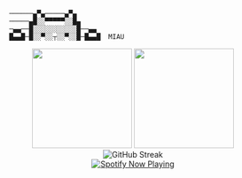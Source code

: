 
```
    ──────▄▀▄─────▄▀▄
    ─────▄█░░▀▀▀▀▀░░█▄
    ─▄▄──█░░░░░░░░░░░█──▄▄
    █▄▄█─█░░▀░░┬░░▀░░█─█▄▄█  MIAU
```
<div align="center">
  <img src="https://github-readme-stats.vercel.app/api?username=Noov-hub&show_icons=true&theme=tokyonight&hide_border=true&bg_color=0D1117&title_color=5BCDEC&icon_color=5BCDEC" height="180em" />
  <img src="https://github-readme-stats.vercel.app/api/top-langs/?username=Noov-hub&langs_count=8&layout=compact&theme=tokyonight&hide_border=true&bg_color=0D1117&title_color=5BCDEC&icon_color=5BCDEC" height="180em" />
</div>

<div align="center">
  <img src="https://github-readme-streak-stats.herokuapp.com/?user=Noov-hub&theme=tokyonight&hide_border=true&stroke=0000&background=0D1117&ring=5BCDEC&fire=5BCDEC&currStreakNum=FFFFFF&currStreakLabel=5BCDEC&sideNums=FFFFFF&sideLabels=FFFFFF" alt="GitHub Streak" />
</div>

<div align="center">
  <a href="https://github.com/kittinan/spotify-github-profile">
    <img src="https://spotify-github-profile.kittinanx.com/api/view?uid=31rkaw4dkczhcs2qjevctkfky76y&cover_image=true&theme=default&show_offline=false&background_color=212121&interchange=false&bar_color=0ee1d3&bar_color_cover=false" alt="Spotify Now Playing" />
  </a>
</div>
<!--
**Noov-hub/Noov-hub** is a ✨ _special_ ✨ repository because its `README.md` (this file) appears on your GitHub profile.

\

- 🔭 I’m currently working on ...
- 🌱 I’m currently learning ...
- 👯 I’m looking to collaborate on ...
- 🤔 I’m looking for help with ...
- 💬 Ask me about ...
-->
